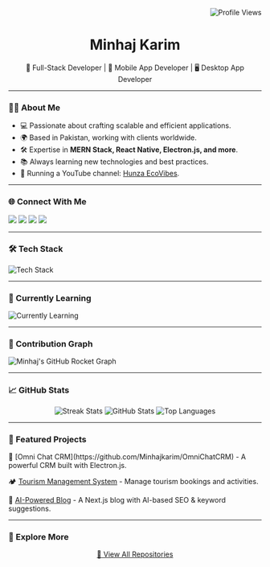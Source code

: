 <!-- Profile View Count -->
<p align="right">
  <img src="https://komarev.com/ghpvc/?username=Minhajkarim&color=blue" alt="Profile Views">
</p>

<!-- Introduction -->
<h1 align="center">Minhaj Karim</h1>
<p align="center">
  🚀 Full-Stack Developer | 📱 Mobile App Developer | 🖥️ Desktop App Developer
</p>

---

<!-- About Me -->
### 👨‍💻 About Me
- 💻 Passionate about crafting scalable and efficient applications.
- 🌍 Based in Pakistan, working with clients worldwide.
- 🛠️ Expertise in **MERN Stack, React Native, Electron.js, and more**.
- 📚 Always learning new technologies and best practices.
- 🎥 Running a YouTube channel: [Hunza EcoVibes](https://www.youtube.com/@hunzaecovibes).

---

<!-- Social Handles -->
### 🌐 Connect With Me
<p align="left">
  <a href="https://www.linkedin.com/in/dev-minhaj/" target="_blank"><img src="https://img.shields.io/badge/LinkedIn-0077B5?style=for-the-badge&logo=linkedin&logoColor=white"></a>
  <a href="mailto:minhajkarim078@gmail.com"><img src="https://img.shields.io/badge/Gmail-D14836?style=for-the-badge&logo=gmail&logoColor=white"></a>
  <a href="https://twitter.com/MinhajKarim9" target="_blank"><img src="https://img.shields.io/badge/Twitter-1DA1F2?style=for-the-badge&logo=twitter&logoColor=white"></a>
  <a href="https://www.youtube.com/@hunzaecovibes" target="_blank"><img src="https://img.shields.io/badge/YouTube-FF0000?style=for-the-badge&logo=youtube&logoColor=white"></a>
</p>

---

<!-- Skills -->
### 🛠️ Tech Stack
<p>
  <img src="https://skillicons.dev/icons?i=react,nextjs,nodejs,express,mongodb,graphql,redux,javascript,typescript,python,django,flutter,java,cpp,git,github,linux,docker,vscode,figma&theme=light" alt="Tech Stack" />
</p>

---

<!-- Learning -->
### 📖 Currently Learning
<p>
  <img src="https://skillicons.dev/icons?i=aws,gcp,solidity,threejs" alt="Currently Learning" />
</p>

---

<!-- Contribution Graph -->
### 🚀 Contribution Graph
![Minhaj's GitHub Rocket Graph](https://raw.githubusercontent.com/Minhajkarim/output/github-contribution-rocket.svg)

---

<!-- Stats -->
### 📈 GitHub Stats
<p align="center">
  <img src="https://github-readme-streak-stats.herokuapp.com/?user=Minhajkarim&theme=dark&hide_border=true" alt="Streak Stats" />
  <img src="https://github-readme-stats.vercel.app/api?username=Minhajkarim&show_icons=true&theme=dark&hide_border=true" alt="GitHub Stats" />
  <img src="https://github-readme-stats.vercel.app/api/top-langs/?username=Minhajkarim&layout=compact&theme=dark&hide_border=true" alt="Top Languages" />
</p>

---

<!-- Show More Repos -->
### 📂 Featured Projects
<p align="left">
  🚀 [Omni Chat CRM](https://github.com/Minhajkarim/OmniChatCRM) - A powerful CRM built with Electron.js.
  
  🏕️ [Tourism Management System](https://github.com/Minhajkarim/TourismManagement) - Manage tourism bookings and activities.

  📝 [AI-Powered Blog](https://github.com/Minhajkarim/Blog-Website) - A Next.js blog with AI-based SEO & keyword suggestions.
</p>

---

### 🔎 Explore More
<p align="center">
  <a href="https://github.com/Minhajkarim?tab=repositories">📌 View All Repositories</a>
</p>
